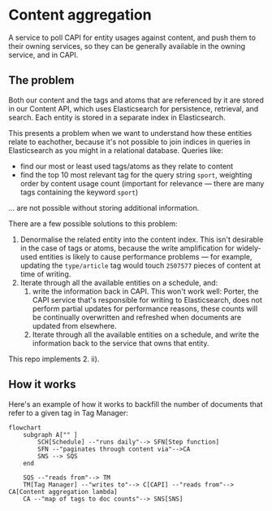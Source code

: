 # Content aggregation

A service to poll CAPI for entity usages against content, and push them to their owning services, so they can be generally available in the owning service, and in CAPI.

## The problem

Both our content and the tags and atoms that are referenced by it are stored in our Content API, which uses Elasticsearch for persistence, retrieval, and search. Each entity is stored in a separate index in Elasticsearch.

This presents a problem when we want to understand how these entities relate to eachother, because it's not possible to join indices in queries in Elasticsearch as you might in a relational database. Queries like:

- find our most or least used tags/atoms as they relate to content
- find the top 10 most relevant tag for the query string `sport`, weighting order by content usage count (important for relevance — there are many tags containing the keyword `sport`)

... are not possible without storing additional information.

There are a few possible solutions to this problem:
1. Denormalise the related entity into the content index. This isn't desirable in the case of tags or atoms, because the write amplification for widely-used entities is likely to cause performance problems — for example, updating the `type/article` tag would touch `2507577` pieces of content at time of writing.
2. Iterate through all the available entities on a schedule, and:
   1. write the information back in CAPI. This won't work well: Porter, the CAPI service that's responsible for writing to Elasticsearch, does not perform partial updates for performance reasons, these counts will be continually overwritten and refreshed when documents are updated from elsewhere.
   2. Iterate through all the available entities on a schedule, and write the information back to the service that owns that entity.

This repo implements 2. ii).

## How it works

Here's an example of how it works to backfill the number of documents that refer to a given tag in Tag Manager:

```mermaid
flowchart 
    subgraph A["" ]
        SCH[Schedule] --"runs daily"--> SFN[Step function]
        SFN --"paginates through content via"-->CA
        SNS --> SQS
    end

    SQS --"reads from"--> TM
    TM[Tag Manager] --"writes to"--> C[CAPI] --"reads from"--> CA[Content aggregation lambda] 
    CA --"map of tags to doc counts"--> SNS[SNS]
```
